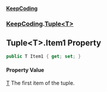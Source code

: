 #### [KeepCoding](index.md 'index')
### [KeepCoding](KeepCoding.md 'KeepCoding').[Tuple&lt;T&gt;](KeepCoding_Tuple_T_.md 'KeepCoding.Tuple&lt;T&gt;')
## Tuple&lt;T&gt;.Item1 Property
```csharp
public T Item1 { get; set; }
```
#### Property Value
[T](KeepCoding_Tuple_T_.md#KeepCoding_Tuple_T__T 'KeepCoding.Tuple&lt;T&gt;.T')
The first item of the tuple.  
